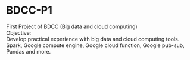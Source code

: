 # BDCC-P1
First Project of BDCC (Big data and cloud computing)<br>
Objective:<br>
Develop practical experience with big data and cloud computing tools. Spark, Google compute engine, Google cloud function, Google pub-sub, Pandas and more.<br>

